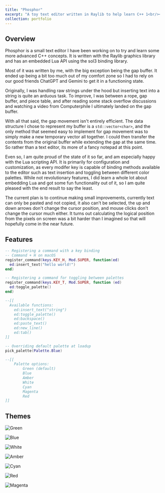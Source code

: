 ```yaml
---
title: "Phosphor"
excerpt: "A toy text editor written in Raylib to help learn C++ 1<br/><img src='/images/phosphor/phosphor.png'>"
collection: portfolio
---
```


Overview
---

Phosphor is a small text editor I have been working on to try and learn some more
advanced C++ concepts. It is written with the Raylib graphics library and has an
embedded Lua API using the sol3 binding library.

Most of it was written by me, with the big exception being the gap buffer. It
ended up being a bit too much out of my comfort zone so I had to rely on our good
friends ChatGPT and Gemini to get it in a functioning state.

Originally, I was handling raw strings under the hood but inserting text into a string
is quite an arduous task. To improve, I was between a rope, gap buffer, 
and piece table, and after reading some stack overflow discussions and watching a 
video from Computerphile I ultimately landed on the gap buffer.

With all that said, the gap movement isn't entirely efficient. The data
structure I chose to represent my buffer is a `std::vector<char>`, and the only method
that seemed easy to implement for gap movement was to simply make a new 
temporary vector all together. I could then transfer the contents from the original
buffer while extending the gap at the same time. So rather than a text editor,
its more of a fancy notepad at this point.

Even so, I am quite proud of the state of it so far, and am especially happy with
the Lua scripting API. It is primarily for configuration and customization, as
every modifer key is capable of binding methods available to the editor such as
text insertion and toggling between different color palettes. While not revolutionary
features, I did learn a whole lot about embedding Lua and got some fun functionality
out of it, so I am quite pleased with the end result to say the least.

The current plan is to continue making small improvements, currently text can only
be pasted and not copied, it also can't be selected, the up and down arrows don't
change the cursor position, and mouse clicks don't change the cursor much either.
It turns out calculating the logical position from the pixels on screen was a bit
harder than I imagined so that will hopefully come in the near future.

Features
---

```lua
-- Registering a command with a key binding
-- Command + H on macOS
register_command(keys.KEY_H, Mod.SUPER, function(ed)
  ed:insert_text("hello world!")
end)

-- Registering a command for toggling between palettes
register_command(keys.KEY_T, Mod.SUPER, function (ed)
  ed:toggle_palette()
end)

--[[
  Available functions:
    ed:insert_text("string")
    ed:toggle_palette()
    ed:backspace()
    ed:paste_text()
    ed:new_line()
    ed:tab()
]]

-- Overriding default palette at loadup
pick_palette(Palette.Blue)

--[[
    Palette options:
        Green (default)
        Blue
        Amber
        White
        Cyan
        Magenta
        Red
]]
```

Themes
---

![Green](/images/phosphor/green.png)

![Blue](/images/phosphor/blue.png)

![White](/images/phosphor/white.png)

![Amber](/images/phosphor/amber.png)

![Cyan](/images/phosphor/cyan.png)

![Red](/images/phosphor/red.png)

![Magenta](/images/phosphor/magenta.png)